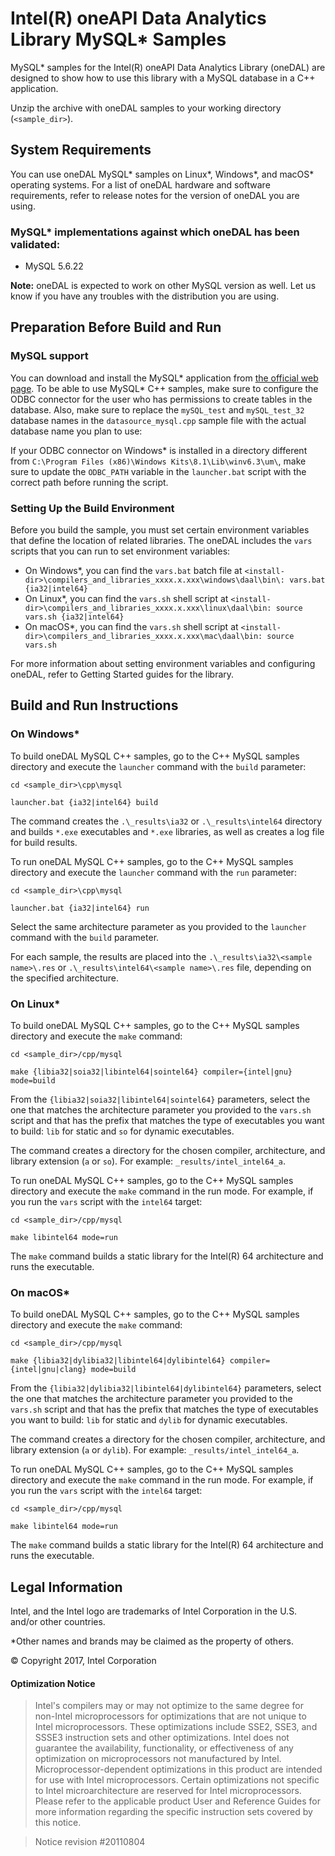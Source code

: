 # Intel(R) oneAPI Data Analytics Library MySQL\* Samples

MySQL\* samples for the Intel(R) oneAPI Data Analytics Library (oneDAL) are designed to show how to use this library with a MySQL database in a C++ application.

Unzip the archive with oneDAL samples to your working directory (`<sample_dir>`).

## System Requirements
You can use oneDAL MySQL\* samples on Linux\*, Windows\*, and macOS\* operating systems. For a list of oneDAL hardware and software requirements, refer to release notes for the version of oneDAL you are using.

### MySQL\* implementations against which oneDAL has been validated:
- MySQL 5.6.22

**Note:** oneDAL is expected to work on other MySQL version as well. Let us know if you have any troubles with the distribution you are using.

## Preparation Before Build and Run
### MySQL support
You can download and install the MySQL\* application from [the official web page][mysql]. To be able to use MySQL\* C++  samples, make sure to configure the ODBC connector for the user who has permissions to create tables in the database. Also, make sure to replace the `mySQL_test` and `mySQL_test_32` database names in the `datasource_mysql.cpp` sample file with the actual database name you plan to use:

If your ODBC connector on Windows\* is installed in a directory different from `C:\Program Files (x86)\Windows Kits\8.1\Lib\winv6.3\um\`, make sure to update the `ODBC_PATH` variable in the `launcher.bat` script with the correct path before running the script.

### Setting Up the Build Environment
Before you build the sample, you must set certain environment variables that define the location of related libraries. The oneDAL includes the `vars` scripts that you can run to set environment variables:

- On Windows\*, you can find the `vars.bat` batch file at `<install-dir>\compilers_and_libraries_xxxx.x.xxx\windows\daal\bin\:
vars.bat {ia32|intel64}`
- On Linux\*, you can find the `vars.sh` shell script at `<install-dir>\compilers_and_libraries_xxxx.x.xxx\linux\daal\bin:
source vars.sh {ia32|intel64}`
- On macOS\*, you can find the `vars.sh` shell script at `<install-dir>\compilers_and_libraries_xxxx.x.xxx\mac\daal\bin:
source vars.sh`

For more information about setting environment variables and configuring oneDAL, refer to Getting Started guides for the library.

## Build and Run Instructions
### On Windows\*
To build oneDAL MySQL C++ samples, go to the C++ MySQL samples directory and execute the `launcher` command with the `build` parameter:

```
cd <sample_dir>\cpp\mysql

launcher.bat {ia32|intel64} build
```

The command creates the `.\_results\ia32` or `.\_results\intel64` directory and builds `*.exe` executables and `*.exe` libraries, as well as creates a log file for build results.

To run oneDAL MySQL C++ samples, go to the C++ MySQL samples directory and execute the `launcher` command with the `run` parameter:

```
cd <sample_dir>\cpp\mysql

launcher.bat {ia32|intel64} run
```

Select the same architecture parameter as you provided to the `launcher` command with the `build` parameter.

For each sample, the results are placed into the `.\_results\ia32\<sample name>\.res` or `.\_results\intel64\<sample name>\.res` file, depending on the specified architecture.

### On Linux\*
To build oneDAL MySQL C++ samples, go to the C++ MySQL samples directory and execute the `make` command:

```
cd <sample_dir>/cpp/mysql

make {libia32|soia32|libintel64|sointel64} compiler={intel|gnu} mode=build
```

From the `{libia32|soia32|libintel64|sointel64}` parameters, select the one that matches the architecture parameter you provided to the `vars.sh` script and that has the prefix that matches the type of executables you want to build: `lib` for static and `so` for dynamic executables.

The command creates a directory for the chosen compiler, architecture, and library extension (`a` or `so`). For example: `_results/intel_intel64_a`.

To run oneDAL MySQL C++ samples, go to the C++ MySQL samples directory and execute the `make` command in the run mode. For example, if you run the `vars` script with the `intel64` target:

```
cd <sample_dir>/cpp/mysql

make libintel64 mode=run
```

The `make` command builds a static library for the Intel(R) 64 architecture and runs the executable.

### On macOS\*
To build oneDAL MySQL C++ samples, go to the C++ MySQL samples directory and execute the `make` command:

```
cd <sample_dir>/cpp/mysql

make {libia32|dylibia32|libintel64|dylibintel64} compiler={intel|gnu|clang} mode=build
```

From the `{libia32|dylibia32|libintel64|dylibintel64}` parameters, select the one that matches the architecture parameter you provided to the `vars.sh` script and that has the prefix that matches the type of executables you want to build: `lib` for static and `dylib` for dynamic executables.

The command creates a directory for the chosen compiler, architecture, and library extension (`a` or `dylib`). For example: `_results/intel_intel64_a`.

To run oneDAL MySQL C++ samples, go to the C++ MySQL samples directory and execute the `make` command in the run mode. For example, if you run the `vars` script with the `intel64` target:

```
cd <sample_dir>/cpp/mysql

make libintel64 mode=run
```

The `make` command builds a static library for the Intel(R) 64 architecture and runs the executable.

## Legal Information
Intel, and the Intel logo are trademarks of Intel Corporation in the U.S. and/or other countries.

\*Other names and brands may be claimed as the property of others.

&copy; Copyright 2017, Intel Corporation

#### Optimization Notice

>Intel's compilers may or may not optimize to the same degree for non-Intel microprocessors for optimizations that are not unique to Intel microprocessors. These optimizations include SSE2, SSE3, and SSSE3 instruction sets and other optimizations. Intel does not guarantee the availability, functionality, or effectiveness of any optimization on microprocessors not manufactured by Intel. Microprocessor-dependent optimizations in this product are intended for use with Intel microprocessors. Certain optimizations not specific to Intel microarchitecture are reserved for Intel microprocessors. Please refer to the applicable product User and Reference Guides for more information regarding the specific instruction sets covered by this notice.

>Notice revision \#20110804

<!-- Links -->
[mysql]: http://dev.mysql.com/downloads/
